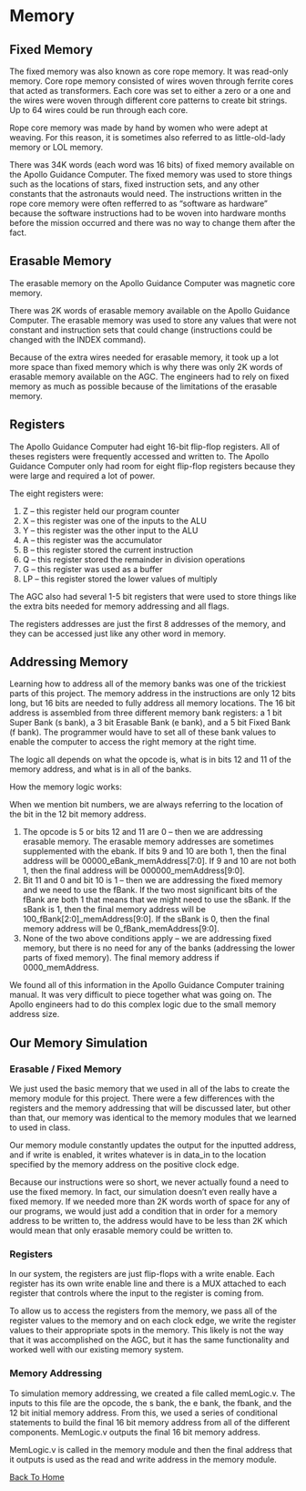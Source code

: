 ﻿# Memory


## Fixed Memory

The fixed memory was also known as core rope memory. It was read-only memory. Core rope memory consisted of wires woven through ferrite cores that acted as transformers. Each core was set to either a zero or a one and the wires were woven through different core patterns to create bit strings. Up to 64 wires could be run through each core.

Rope core memory was made by hand by women who were adept at weaving. For this reason, it is sometimes also referred to as little-old-lady memory or LOL memory.

There was 34K words (each word was 16 bits) of fixed memory available on the Apollo Guidance Computer. The fixed memory was used to store things such as the locations of stars, fixed instruction sets, and any other constants that the astronauts would need. The instructions written in the rope core memory were often refferred to as “software as hardware” because the software instructions had to be woven into hardware months before the mission occurred and there was no way to change them after the fact.

## Erasable Memory

The erasable memory on the Apollo Guidance Computer was magnetic core memory.

There was 2K words of erasable memory available on the Apollo Guidance Computer. The erasable memory was used to store any values that were not constant and instruction sets that could change (instructions could be changed with the INDEX command).

Because of the extra wires needed for erasable memory, it took up a lot more space than fixed memory which is why there was only 2K words of erasable memory available on the AGC. The engineers had to rely on fixed memory as much as possible because of the limitations of the erasable memory.

## Registers

The Apollo Guidance Computer had eight 16-bit flip-flop registers. All of theses registers were frequently accessed and written to. The Apollo Guidance Computer only had room for eight flip-flop registers because they were large and required a lot of power.

The eight registers were:

1. Z – this register held our program counter
2. X – this register was one of the inputs to the ALU
3. Y – this register was the other input to the ALU
4. A – this register was the accumulator
5. B – this register stored the current instruction
6. Q – this register stored the remainder in division operations
7. G – this register was used as a buffer
8. LP – this register stored the lower values of multiply

The AGC also had several 1-5 bit registers that were used to store things like the extra bits needed for memory addressing and all flags.

The registers addresses are just the first 8 addresses of the memory, and they can be accessed just like any other word in memory.


## Addressing Memory

Learning how to address all of the memory banks was one of the trickiest parts of this project. The memory address in the instructions are only 12 bits long, but 16 bits are needed to fully address all memory locations. The 16 bit address is assembled from three different memory bank registers: a 1 bit Super Bank (s bank), a 3 bit Erasable Bank (e bank), and a 5 bit Fixed Bank (f bank). The programmer would have to set all of these bank values to enable the computer to access the right memory at the right time.

The logic all depends on what the opcode is, what is in bits 12 and 11 of the memory address, and what is in all of the banks.

How the memory logic works:

When we mention bit numbers, we are always referring to the location of the bit in the 12 bit memory address.

1. The opcode is 5 or bits 12 and 11 are 0 – then we are addressing erasable memory. The erasable memory addresses are sometimes supplemented with the ebank. If bits 9 and 10 are both 1, then the final address will be 00000_eBank_memAddress[7:0]. If 9 and 10 are not both 1, then the final address will be 000000_memAddress[9:0].
2. Bit 11 and 0 and bit 10 is 1 – then we are addressing the fixed memory and we need to use the fBank. If the two most significant bits of the fBank are both 1 that means that we might need to use the sBank. If the sBank is 1, then the final memory address will be 100_fBank[2:0]_memAddress[9:0]. If the sBank is 0, then the final memory address will be 0_fBank_memAddress[9:0].
3. None of the two above conditions apply – we are addressing fixed memory, but there is no need for any of the banks (addressing the lower parts of fixed memory). The final memory address if 0000_memAddress.


We found all of this information in the Apollo Guidance Computer training manual. It was very difficult to piece together what was going on. The Apollo engineers had to do this complex logic due to the small memory address size.


## Our Memory Simulation

### Erasable / Fixed Memory

We just used the basic memory that we used in all of the labs to create the memory module for this project. There were a few differences with the registers and the memory addressing that will be discussed later, but other than that, our memory was identical to the memory modules that we learned to used in class.

Our memory module constantly updates the output for the inputted address, and if write is enabled, it writes whatever is in data_in to the location specified by the memory address on the positive clock edge.

Because our instructions were so short, we never actually found a need to use the fixed memory. In fact, our simulation doesn’t even really have a fixed memory. If we needed more than 2K words worth of space for any of our programs, we would just add a condition that in order for a memory address to be written to, the address would have to be less than 2K which would mean that only erasable memory could be written to.

### Registers

In our system, the registers are just flip-flops with a write enable. Each register has its own write enable line and there is a MUX attached to each register that controls where the input to the register is coming from.

To allow us to access the registers from the memory, we pass all of the register values to the memory and on each clock edge, we write the register values to their appropriate spots in the memory. This likely is not the way that it was accomplished on the AGC, but it has the same functionality and worked well with our existing memory system.

### Memory Addressing

To simulation memory addressing, we created a file called memLogic.v. The inputs to this file are the opcode, the s bank, the e bank, the fbank, and the 12 bit initial memory address. From this, we used a series of conditional statements to build the final 16 bit memory address from all of the different components. MemLogic.v outputs the final 16 bit memory address.

MemLogic.v is called in the memory module and then the final address that it outputs is used as the read and write address in the memory module.





[Back To Home](README.md) 
